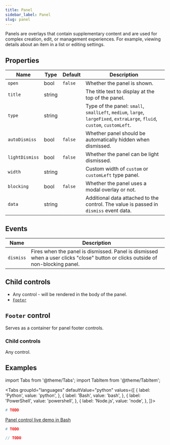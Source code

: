 ```yaml
---
title: Panel
sidebar_label: Panel
slug: panel
---
```


Panels are overlays that contain supplementary content and are used for complex creation, edit, or management experiences.  For example, viewing details about an item in a list or editing settings.

## Properties

| Name          | Type    | Default | Description |
| ------------- | ------- | ------- | ----------- |
| `open`        | bool    | `false` | Whether the panel is shown. |
| `title`       | string  |         | The title text to display at the top of the panel. |
| `type`        | string  |         | Type of the panel: `small`, `smallLeft`, `medium`, `large`, `largeFixed`, `extraLarge`, `fluid`, `custom`, `customLeft`. |
| `autoDismiss` | bool    | `false` | Whether panel should be automatically hidden when dismissed. |
| `lightDismiss` | bool    | `false` | Whether the panel can be light dismissed. |
| `width`       | string  |         | Custom width of `custom` or `customLeft` type panel. |
| `blocking`    | bool    | `false` | Whether the panel uses a modal overlay or not. |
| `data`        | string  |         | Additional data attached to the control. The value is passed in `dismiss` event data. |

## Events

| Name      | Description |
| --------- | ----------- |
| `dismiss` | Fires when the panel is dismissed. Panel is dismissed when a user clicks "close" button or clicks outside of non-blocking panel. |

## Child controls

* Any control - will be rendered in the body of the panel.
* [`Footer`](#footer-control)

## `Footer` control

Serves as a container for panel footer controls.

### Child controls

Any control.

## Examples

import Tabs from '@theme/Tabs';
import TabItem from '@theme/TabItem';

<Tabs groupId="languages" defaultValue="python" values={[
  { label: 'Python', value: 'python', },
  { label: 'Bash', value: 'bash', },
  { label: 'PowerShell', value: 'powershell', },
  { label: 'Node.js', value: 'node', },
]}>

<TabItem value="python">

```python
# TODO
```

</TabItem>

<TabItem value="bash">

[Panel control live demo in Bash](https://repl.it/@pglet/bash-panel-example)

</TabItem>

<TabItem value="powershell">

```powershell
# TODO
```

</TabItem>

<TabItem value="node">

```javascript
// TODO
```

</TabItem>

</Tabs>